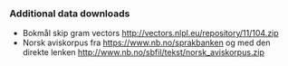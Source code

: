 ### Additional data downloads
* Bokmål skip gram vectors http://vectors.nlpl.eu/repository/11/104.zip
* Norsk aviskorpus fra https://www.nb.no/sprakbanken og med den direkte lenken http://www.nb.no/sbfil/tekst/norsk_aviskorpus.zip 